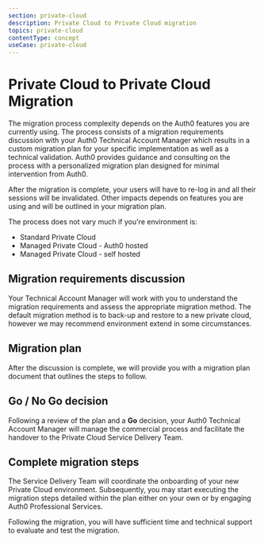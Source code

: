 ```yaml
---
section: private-cloud
description: Private Cloud to Private Cloud migration
topics: private-cloud
contentType: concept
useCase: private-cloud
---
```

# Private Cloud to Private Cloud Migration

The migration process complexity depends on the Auth0 features you are currently using. The process consists of a migration requirements discussion with your Auth0 Technical Account Manager which results in a custom migration plan for your specific implementation as well as a technical validation. Auth0 provides guidance and consulting on the process with a personalized migration plan designed for minimal intervention from Auth0. 

After the migration is complete, your users will have to re-log in and all their sessions will be invalidated. Other impacts depends on features you are using and will be outlined in your migration plan.

The process does not vary much if you're environment is:

* Standard Private Cloud
* Managed Private Cloud - Auth0 hosted
* Managed Private Cloud - self hosted

## Migration requirements discussion

Your Technical Account Manager will work with you to understand the migration requirements and assess the appropriate migration method. The default migration method is to back-up and restore to a new private cloud, however we may recommend environment extend in some circumstances. 

## Migration plan

After the discussion is complete, we will provide you with a migration plan document that outlines the steps to follow. 

## Go / No Go decision

Following a review of the plan and a **Go** decision, your Auth0 Technical Account Manager will manage the commercial process and facilitate the handover to the Private Cloud Service Delivery Team.

## Complete migration steps

The Service Delivery Team will coordinate the onboarding of your new Private Cloud environment. Subsequently, you may start executing the migration steps detailed within the plan either on your own or by engaging Auth0 Professional Services.

Following the migration, you will have sufficient time and technical support to evaluate and test the migration.
